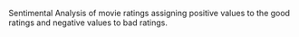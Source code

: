 Sentimental Analysis of movie ratings assigning positive values to the good ratings and negative values to bad ratings.
